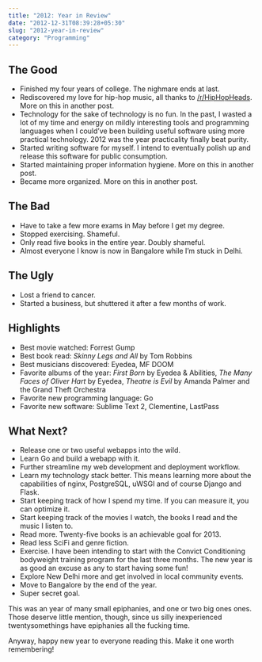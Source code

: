 ```yaml
---
title: "2012: Year in Review"
date: "2012-12-31T08:39:28+05:30"
slug: "2012-year-in-review"
category: "Programming"
---
```


## The Good

*   Finished my four years of college. The nighmare ends at last.
*   Rediscovered my love for hip-hop music, all thanks to [/r/HipHopHeads](http://reddit.com/r/hiphopheads). More on this in another post.
*   Technology for the sake of technology is no fun. In the past, I wasted a lot of my time and energy on mildly interesting tools and programming languages when I could’ve been building useful software using more practical technology. 2012 was the year practicality finally beat purity.
*   Started writing software for myself. I intend to eventually polish up and release this software for public consumption.
*   Started maintaining proper information hygiene. More on this in another post.
*   Became more organized. More on this in another post.

## The Bad

*   Have to take a few more exams in May before I get my degree.
*   Stopped exercising. Shameful.
*   Only read five books in the entire year. Doubly shameful.
*   Almost everyone I know is now in Bangalore while I’m stuck in Delhi.

## The Ugly

*   Lost a friend to cancer.
*   Started a business, but shuttered it after a few months of work.

## Highlights

*   Best movie watched: Forrest Gump
*   Best book read: _Skinny Legs and All_ by Tom Robbins
*   Best musicians discovered: Eyedea, MF DOOM
*   Favorite albums of the year: _First Born_ by Eyedea & Abilities, _The Many Faces of Oliver Hart_ by Eyedea, _Theatre is Evil_ by Amanda Palmer and the Grand Theft Orchestra
*   Favorite new programming language: Go
*   Favorite new software: Sublime Text 2, Clementine, LastPass

## What Next?

*   Release one or two useful webapps into the wild.
*   Learn Go and build a webapp with it.
*   Further streamline my web development and deployment workflow.
*   Learn my technology stack better. This means learning more about the capabilities of nginx, PostgreSQL, uWSGI and of course Django and Flask.
*   Start keeping track of how I spend my time. If you can measure it, you can optimize it.
*   Start keeping track of the movies I watch, the books I read and the music I listen to.
*   Read more. Twenty-five books is an achievable goal for 2013.
*   Read less SciFi and genre fiction.
*   Exercise. I have been intending to start with the Convict Conditioning bodyweight training program for the last three months. The new year is as good an excuse as any to start having some fun!
*   Explore New Delhi more and get involved in local community events.
*   Move to Bangalore by the end of the year.
*   Super secret goal.

This was an year of many small epiphanies, and one or two big ones ones. Those deserve little mention, though, since us silly inexperienced twentysomethings have epiphanies all the fucking time.

Anyway, happy new year to everyone reading this. Make it one worth remembering!